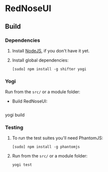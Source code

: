 # RedNoseUI

## Build

### Dependencies

1. Install [NodeJS](http://nodejs.org), if you don't have it yet.

2. Install global dependencies:

    ```
    [sudo] npm install -g shifter yogi

### Yogi

Run from the `src/` or a module folder:

* Build RedNoseUI:

    ```
yogi build

### Testing

1.  To run the test suites you'll need PhantomJS:

    ```
    [sudo] npm install -g phantomjs

2. Run from the `src/` or a module folder:
    ```
    yogi test
